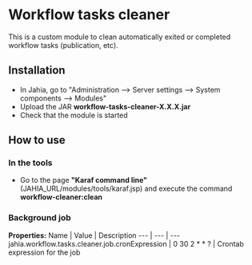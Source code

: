 # Workflow tasks cleaner

This is a custom module to clean automatically exited or completed workflow tasks (publication, etc).

## Installation

- In Jahia, go to "Administration --> Server settings --> System components --> Modules"
- Upload the JAR **workflow-tasks-cleaner-X.X.X.jar**
- Check that the module is started

## How to use
### In the tools

- Go to the page **"Karaf command line"** (JAHIA_URL/modules/tools/karaf.jsp) and execute the command **workflow-cleaner:clean**

### Background job

**Properties:**
Name | Value | Description
 --- | --- | ---
jahia.workflow.tasks.cleaner.job.cronExpression | 0 30 2 * * ? | Crontab expression for the job
